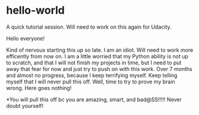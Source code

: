 # hello-world
A quick tutorial session. Will need to work on this again for Udacity.


Hello everyone! 

Kind of nervous starting this up so late. I am an idiot. Will need to work more efficently from now on. I am a little worried that my Python ability is not up to scratch, and that I will not finish my projects in time, but I need to put away that fear for now and just try to push on with this work. Over 7 months and almost no progress, because I keep terrifying myself. Keep telling myself that I will never pull this off. Well, time to try to prove my brain wrong. Here goes nothing!

 *You will pull this off bc you are amazing, smart, and bad@SS!!!!! Never doubt yourself!
